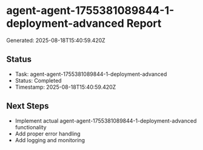 # agent-agent-1755381089844-1-deployment-advanced Report

Generated: 2025-08-18T15:40:59.420Z

## Status
- Task: agent-agent-1755381089844-1-deployment-advanced
- Status: Completed
- Timestamp: 2025-08-18T15:40:59.420Z

## Next Steps
- Implement actual agent-agent-1755381089844-1-deployment-advanced functionality
- Add proper error handling
- Add logging and monitoring
